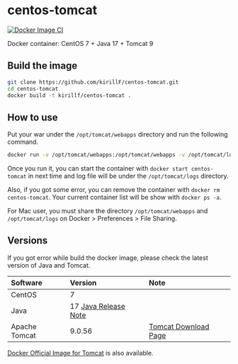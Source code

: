 # centos-tomcat

[![Docker Image CI](https://github.com/buluma/centos-tomcat/actions/workflows/build.yml/badge.svg)](https://github.com/buluma/centos-tomcat/actions/workflows/build.yml)

Docker container: CentOS 7 + Java 17 + Tomcat 9

## Build the image

```sh
git clone https://github.com/kirillF/centos-tomcat.git
cd centos-tomcat
docker build -t kirillf/centos-tomcat .
```

## How to use
Put your war under the `/opt/tomcat/webapps` directory and run the following command.

```sh
docker run -v /opt/tomcat/webapps:/opt/tomcat/webapps -v /opt/tomcat/logs:/opt/tomcat/logs -p 8080:8080 -i -t --name centos-tomcat buluma/centos-tomcat
```

Once you run it, you can start the container with `docker start centos-tomcat` in next time and log file will be under the `/opt/tomcat/logs` directory.

Also, if you got some error, you can remove the container with `docker rm centos-tomcat`. Your current container list will be show with `docker ps -a`.

For Mac user, you must share the directory `/opt/tomcat/webapps` and `/opt/tomcat/logs` on Docker > Preferences > File Sharing.

## Versions
If you got error while build the docker image, please check the latest version of Java and Tomcat.

|Software|Version|Note|
|:-----------|:------------|:------------|
|CentOS|7||
|Java|17 [Java Release Note](https://jdk.java.net/17/release-notes)|
|Apache Tomcat|9.0.56|[Tomcat Download Page](https://tomcat.apache.org/download-90.cgi)|

[Docker Official Image for Tomcat](https://github.com/docker-library/tomcat) is also available.
